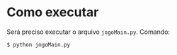 # Como executar

Será preciso executar o arquivo `jogoMain.py`. Comando:

```console
$ python jogoMain.py
```
